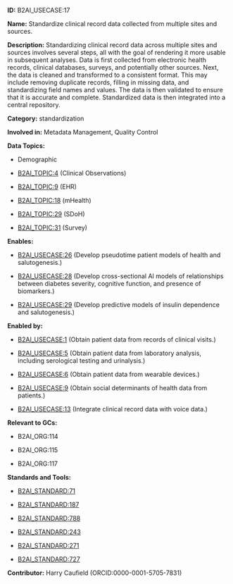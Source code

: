 **ID:** B2AI_USECASE:17

**Name:** Standardize clinical record data collected from multiple sites and sources.

**Description:** Standardizing clinical record data across multiple sites and sources involves several steps, all with the goal of rendering it more usable in subsequent analyses. Data is first collected from electronic health records, clinical databases, surveys, and potentially other sources. Next, the data is cleaned and transformed to a consistent format. This may include removing duplicate records, filling in missing data, and standardizing field names and values. The data is then validated to ensure that it is accurate and complete. Standardized data is then integrated into a central repository.

**Category:** standardization

**Involved in:** Metadata Management, Quality Control

**Data Topics:**

- Demographic

- [B2AI_TOPIC:4](../topics/ClinicalObservations.markdown) (Clinical Observations)

- [B2AI_TOPIC:9](../topics/EHR.markdown) (EHR)

- [B2AI_TOPIC:18](../topics/mHealth.markdown) (mHealth)

- [B2AI_TOPIC:29](../topics/SDoH.markdown) (SDoH)

- [B2AI_TOPIC:31](../topics/Survey.markdown) (Survey)

**Enables:**

- [B2AI_USECASE:26](../usecases/develop-pseudotime-patient-models-of-health-and-salutogenesis.markdown) (Develop pseudotime patient models of health and salutogenesis.)

- [B2AI_USECASE:28](../usecases/develop-cross-sectional-ai-models-of-relationships-between-diabetes-severity-cognitive-function-and-presence-of-biomarkers.markdown) (Develop cross-sectional AI models of relationships between diabetes severity, cognitive function, and presence of biomarkers.)

- [B2AI_USECASE:29](../usecases/develop-predictive-models-of-insulin-dependence-and-salutogenesis.markdown) (Develop predictive models of insulin dependence and salutogenesis.)

**Enabled by:**

- [B2AI_USECASE:1](../usecases/obtain-patient-data-from-records-of-clinical-visits.markdown) (Obtain patient data from records of clinical visits.)

- [B2AI_USECASE:5](../usecases/obtain-patient-data-from-laboratory-analysis-including-serological-testing-and-urinalysis.markdown) (Obtain patient data from laboratory analysis, including serological testing and urinalysis.)

- [B2AI_USECASE:6](../usecases/obtain-patient-data-from-wearable-devices.markdown) (Obtain patient data from wearable devices.)

- [B2AI_USECASE:9](../usecases/obtain-social-determinants-of-health-data-from-patients.markdown) (Obtain social determinants of health data from patients.)

- [B2AI_USECASE:13](../usecases/integrate-clinical-record-data-with-voice-data.markdown) (Integrate clinical record data with voice data.)

**Relevant to GCs:**

- B2AI_ORG:114

- B2AI_ORG:115

- B2AI_ORG:117

**Standards and Tools:**

- [B2AI_STANDARD:71](https://b2ai.standards.synapse.org/Explore/Standard/DetailsPage?id=B2AI_STANDARD:71)

- [B2AI_STANDARD:187](https://b2ai.standards.synapse.org/Explore/Standard/DetailsPage?id=B2AI_STANDARD:187)

- [B2AI_STANDARD:788](https://b2ai.standards.synapse.org/Explore/Standard/DetailsPage?id=B2AI_STANDARD:788)

- [B2AI_STANDARD:243](https://b2ai.standards.synapse.org/Explore/Standard/DetailsPage?id=B2AI_STANDARD:243)

- [B2AI_STANDARD:271](https://b2ai.standards.synapse.org/Explore/Standard/DetailsPage?id=B2AI_STANDARD:271)

- [B2AI_STANDARD:727](https://b2ai.standards.synapse.org/Explore/Standard/DetailsPage?id=B2AI_STANDARD:727)

**Contributor:** Harry Caufield
 (ORCID:0000-0001-5705-7831)

